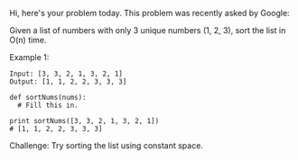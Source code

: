 Hi, here's your problem today. This problem was recently asked by Google:

Given a list of numbers with only 3 unique numbers (1, 2, 3), sort the list in O(n) time.

Example 1:
```
Input: [3, 3, 2, 1, 3, 2, 1]
Output: [1, 1, 2, 2, 3, 3, 3]
```
```
def sortNums(nums):
  # Fill this in.

print sortNums([3, 3, 2, 1, 3, 2, 1])
# [1, 1, 2, 2, 3, 3, 3]
```
Challenge: Try sorting the list using constant space.
